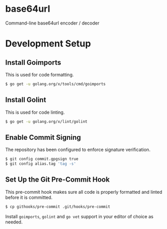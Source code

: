 # base64url
Command-line base64url encoder / decoder

# Development Setup

## Install Goimports

This is used for code formatting.

```bash
$ go get -u golang.org/x/tools/cmd/goimports
```

## Install Golint

This is used for code linting.

```bash
$ go get -u golang.org/x/lint/golint
```

## Enable Commit Signing

The repository has been configured to enforce signature verification.

```bash
$ git config commit.gpgsign true
$ git config alias.tag 'tag -s'
```

## Set Up the Git Pre-Commit Hook

This pre-commit hook makes sure all code is properly formatted and linted before it is committed.

```bash
$ cp githooks/pre-commit .git/hooks/pre-commit
```

Install `goimports`, `golint` and `go vet` support in your editor of choice as needed.
